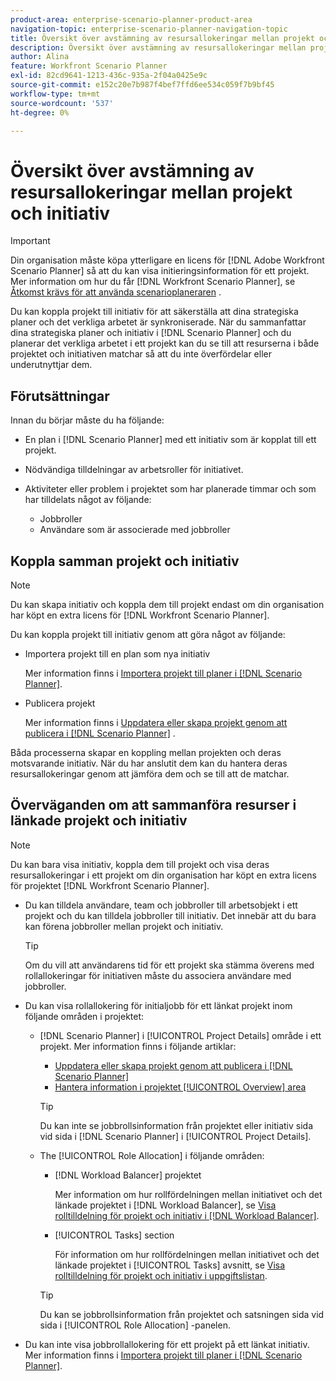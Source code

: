 ```yaml
---
product-area: enterprise-scenario-planner-product-area
navigation-topic: enterprise-scenario-planner-navigation-topic
title: Översikt över avstämning av resursallokeringar mellan projekt och initiativ
description: Översikt över avstämning av resursallokeringar mellan projekt och initiativ
author: Alina
feature: Workfront Scenario Planner
exl-id: 82cd9641-1213-436c-935a-2f04a0425e9c
source-git-commit: e152c20e7b987f4bef7ffd6ee534c059f7b9bf45
workflow-type: tm+mt
source-wordcount: '537'
ht-degree: 0%

---
```


# Översikt över avstämning av resursallokeringar mellan projekt och initiativ

>[!IMPORTANT]
>
>Din organisation måste köpa ytterligare en licens för [!DNL Adobe Workfront Scenario Planner] så att du kan visa initieringsinformation för ett projekt. Mer information om hur du får [!DNL Workfront Scenario Planner], se [Åtkomst krävs för att använda scenarioplaneraren](../scenario-planner/access-needed-to-use-sp.md) .

<!--
<p data-mc-conditions="QuicksilverOrClassic.Draft mode">(NOTE: two more articles were added to split content from here according to where the reconciling can happen) </p>
-->

Du kan koppla projekt till initiativ för att säkerställa att dina strategiska planer och det verkliga arbetet är synkroniserade. När du sammanfattar dina strategiska planer och initiativ i [!DNL Scenario Planner] och du planerar det verkliga arbetet i ett projekt kan du se till att resurserna i både projektet och initiativen matchar så att du inte överfördelar eller underutnyttjar dem.

## Förutsättningar

Innan du börjar måste du ha följande:

* En plan i [!DNL Scenario Planner] med ett initiativ som är kopplat till ett projekt.
* Nödvändiga tilldelningar av arbetsroller för initiativet.
* Aktiviteter eller problem i projektet som har planerade timmar och som har tilldelats något av följande:

   * Jobbroller
   * Användare som är associerade med jobbroller

## Koppla samman projekt och initiativ

>[!NOTE]
>
>Du kan skapa initiativ och koppla dem till projekt endast om din organisation har köpt en extra licens för [!DNL Workfront Scenario Planner].

Du kan koppla projekt till initiativ genom att göra något av följande:

* Importera projekt till en plan som nya initiativ

   Mer information finns i [Importera projekt till planer i [!DNL Scenario Planner]](../scenario-planner/import-projects-to-plans.md).

* Publicera projekt

   Mer information finns i [Uppdatera eller skapa projekt genom att publicera i [!DNL Scenario Planner]](../scenario-planner/publish-scenarios-update-projects.md) .

Båda processerna skapar en koppling mellan projekten och deras motsvarande initiativ. När du har anslutit dem kan du hantera deras resursallokeringar genom att jämföra dem och se till att de matchar.

## Överväganden om att sammanföra resurser i länkade projekt och initiativ

>[!NOTE]
>
>Du kan bara visa initiativ, koppla dem till projekt och visa deras resursallokeringar i ett projekt om din organisation har köpt en extra licens för projektet [!DNL Workfront Scenario Planner].

* Du kan tilldela användare, team och jobbroller till arbetsobjekt i ett projekt och du kan tilldela jobbroller till initiativ. Det innebär att du bara kan förena jobbroller mellan projekt och initiativ.

   >[!TIP]
   >
   >Om du vill att användarens tid för ett projekt ska stämma överens med rollallokeringar för initiativen måste du associera användare med jobbroller.

* Du kan visa rollallokering för initialjobb för ett länkat projekt inom följande områden i projektet:

   * [!DNL Scenario Planner] i [!UICONTROL Project Details] område i ett projekt. Mer information finns i följande artiklar:

      * [Uppdatera eller skapa projekt genom att publicera i [!DNL Scenario Planner]](../scenario-planner/publish-scenarios-update-projects.md)
      * [Hantera information i projektet [!UICONTROL Overview] area](../manage-work/projects/manage-projects/understand-project-overview-area.md)

      >[!TIP]
      >
      >Du kan inte se jobbrollsinformation från projektet eller initiativ sida vid sida i [!DNL Scenario Planner] i [!UICONTROL Project Details].

   * The [!UICONTROL Role Allocation] i följande områden:

      * [!DNL Workload Balancer] projektet

         Mer information om hur rollfördelningen mellan initiativet och det länkade projektet i [!DNL Workload Balancer], se [Visa rolltilldelning för projekt och initiativ i [!DNL Workload Balancer]](../scenario-planner/show-role-allocation-workload-balancer.md).

      * [!UICONTROL Tasks] section

         För information om hur rollfördelningen mellan initiativet och det länkade projektet i [!UICONTROL Tasks] avsnitt, se [Visa rolltilldelning för projekt och initiativ i uppgiftslistan](../scenario-planner/show-role-allocation-task-list-nwe.md).
      >[!TIP]
      >
      >Du kan se jobbrollsinformation från projektet och satsningen sida vid sida i [!UICONTROL Role Allocation] -panelen.



* Du kan inte visa jobbrollallokering för ett projekt på ett länkat initiativ. Mer information finns i [Importera projekt till planer i [!DNL Scenario Planner]](../scenario-planner/import-projects-to-plans.md).

   <!--
  <MadCap:conditionalText data-mc-conditions="QuicksilverOrClassic.Draft mode">
  (NOTE: this might change - project job role visibility into initiative)
  </MadCap:conditionalText>
  -->
